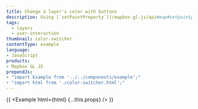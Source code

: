 ```yaml
---
title: Change a layer's color with buttons
description: Using [`setPaintProperty`](/mapbox-gl-js/api#map#setpaintproperty) to change a layer's fill color.
tags:
  - layers
  - user-interaction
thumbnail: color-switcher
contentType: example
language:
- JavaScript
products:
- Mapbox GL JS
prependJs:
- "import Example from '../../components/example';"
- "import html from './color-switcher.html';"
---
```


{{ <Example html={html} {...this.props} /> }}
